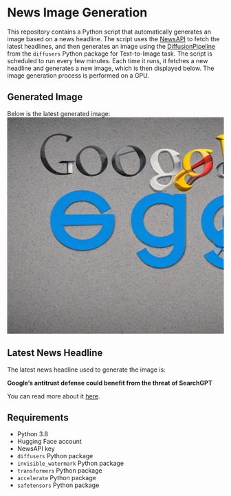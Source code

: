 # News Image Generation
This repository contains a Python script that automatically generates an image based on a news headline. The script uses the [NewsAPI](https://newsapi.org/) to fetch the latest headlines, and then generates an image using the [DiffusionPipeline](https://github.com/huggingface/diffusers) from the `diffusers` Python package for Text-to-Image task.
The script is scheduled to run every few minutes. Each time it runs, it fetches a new headline and generates a new image, which is then displayed below. The image generation process is performed on a GPU.

## Generated Image
Below is the latest generated image:
![Generated Image](image.png)

## Latest News Headline
The latest news headline used to generate the image is:

**Google’s antitrust defense could benefit from the threat of SearchGPT**

You can read more about it [here](https://news.google.com/rss/articles/CBMicmh0dHBzOi8vZmluYW5jZS55YWhvby5jb20vbmV3cy9nb29nbGVzLWFudGl0cnVzdC1kZWZlbnNlLWNvdWxkLWJlbmVmaXQtZnJvbS10aGUtdGhyZWF0LW9mLXNlYXJjaGdwdC0xNDE5NTU3NDUuaHRtbNIBAA?oc=5).

## Requirements
- Python 3.8
- Hugging Face account
- NewsAPI key
- `diffusers` Python package
- `invisible_watermark` Python package
- `transformers` Python package
- `accelerate` Python package
- `safetensors` Python package
